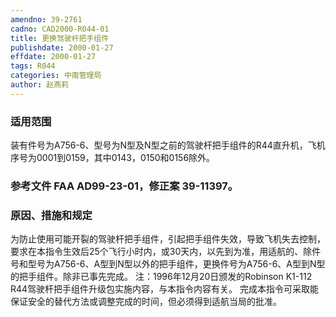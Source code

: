 ```yaml
---
amendno: 39-2761
cadno: CAD2000-R044-01
title: 更换驾驶杆把手组件
publishdate: 2000-01-27
effdate: 2000-01-27
tags: R044
categories: 中南管理局
author: 赵燕莉
---
```


### 适用范围 
装有件号为A756-6、型号为N型及N型之前的驾驶杆把手组件的R44直升机，飞机序号为0001到0159，其中0143，0150和0156除外。

### 参考文件    FAA AD99-23-01，修正案 39-11397。

### 原因、措施和规定 
为防止使用可能开裂的驾驶杆把手组件，引起把手组件失效，导致飞机失去控制，要求在本指令生效后25个飞行小时内，或30天内，以先到为准，用适航的、除件号和型号为A756-6、A型到N型以外的把手组件，更换件号为A756-6、A型到N型的把手组件。除非已事先完成。
    注：1996年12月20日颁发的Robinson K1-112 R44驾驶杆把手组件升级包实施内容，与本指令内容有关。     完成本指令可采取能保证安全的替代方法或调整完成的时间，但必须得到适航当局的批准。

